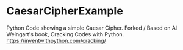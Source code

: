 # CaesarCipherExample
Python Code showing a simple Caesar Cipher. Forked / Based on Al Weingart's book, Cracking Codes with Python. 
https://inventwithpython.com/cracking/
